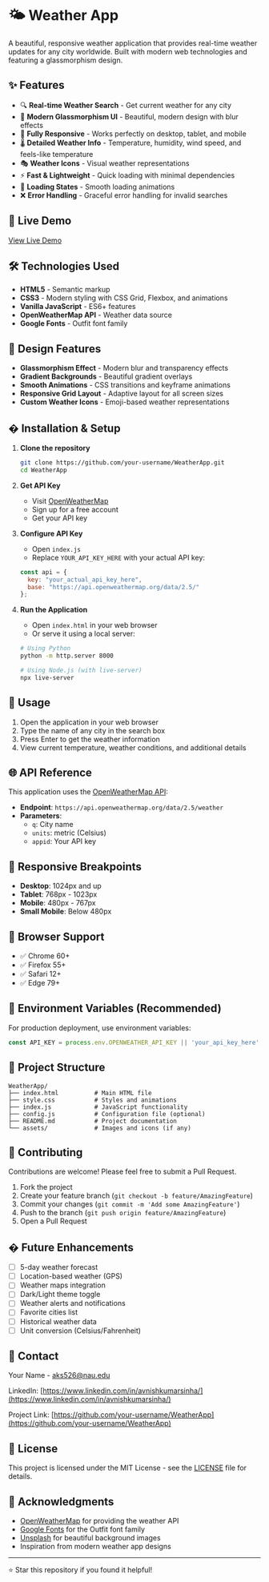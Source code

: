 # 🌤️ Weather App

A beautiful, responsive weather application that provides real-time weather updates for any city worldwide. Built with modern web technologies and featuring a glassmorphism design.

## ✨ Features

- 🔍 **Real-time Weather Search** - Get current weather for any city
- 🎨 **Modern Glassmorphism UI** - Beautiful, modern design with blur effects
- 📱 **Fully Responsive** - Works perfectly on desktop, tablet, and mobile
- 🌡️ **Detailed Weather Info** - Temperature, humidity, wind speed, and feels-like temperature
- 🎭 **Weather Icons** - Visual weather representations
- ⚡ **Fast & Lightweight** - Quick loading with minimal dependencies
- 🔄 **Loading States** - Smooth loading animations
- ❌ **Error Handling** - Graceful error handling for invalid searches

## 🚀 Live Demo

[View Live Demo](https://weather-app-phi-drab-87.vercel.app/)

## 🛠️ Technologies Used

- **HTML5** - Semantic markup
- **CSS3** - Modern styling with CSS Grid, Flexbox, and animations
- **Vanilla JavaScript** - ES6+ features
- **OpenWeatherMap API** - Weather data source
- **Google Fonts** - Outfit font family

## 🎨 Design Features

- **Glassmorphism Effect** - Modern blur and transparency effects
- **Gradient Backgrounds** - Beautiful gradient overlays
- **Smooth Animations** - CSS transitions and keyframe animations
- **Responsive Grid Layout** - Adaptive layout for all screen sizes
- **Custom Weather Icons** - Emoji-based weather representations

## � Installation & Setup

1. **Clone the repository**
   ```bash
   git clone https://github.com/your-username/WeatherApp.git
   cd WeatherApp
   ```

2. **Get API Key**
   - Visit [OpenWeatherMap](https://openweathermap.org/api)
   - Sign up for a free account
   - Get your API key

3. **Configure API Key**
   - Open `index.js`
   - Replace `YOUR_API_KEY_HERE` with your actual API key:
   ```javascript
   const api = {
     key: "your_actual_api_key_here",
     base: "https://api.openweathermap.org/data/2.5/"
   };
   ```

4. **Run the Application**
   - Open `index.html` in your web browser
   - Or serve it using a local server:
   ```bash
   # Using Python
   python -m http.server 8000
   
   # Using Node.js (with live-server)
   npx live-server
   ```

## 🔧 Usage

1. Open the application in your web browser
2. Type the name of any city in the search box
3. Press Enter to get the weather information
4. View current temperature, weather conditions, and additional details

## 🌐 API Reference

This application uses the [OpenWeatherMap API](https://openweathermap.org/api):

- **Endpoint**: `https://api.openweathermap.org/data/2.5/weather`
- **Parameters**: 
  - `q`: City name
  - `units`: metric (Celsius)
  - `appid`: Your API key

## 📱 Responsive Breakpoints

- **Desktop**: 1024px and up
- **Tablet**: 768px - 1023px
- **Mobile**: 480px - 767px
- **Small Mobile**: Below 480px

## 🚦 Browser Support

- ✅ Chrome 60+
- ✅ Firefox 55+
- ✅ Safari 12+
- ✅ Edge 79+

## 🔐 Environment Variables (Recommended)

For production deployment, use environment variables:

```javascript
const API_KEY = process.env.OPENWEATHER_API_KEY || 'your_api_key_here';
```

## 📄 Project Structure

```
WeatherApp/
├── index.html          # Main HTML file
├── style.css           # Styles and animations
├── index.js            # JavaScript functionality
├── config.js           # Configuration file (optional)
├── README.md           # Project documentation
└── assets/             # Images and icons (if any)
```

## 🤝 Contributing

Contributions are welcome! Please feel free to submit a Pull Request.

1. Fork the project
2. Create your feature branch (`git checkout -b feature/AmazingFeature`)
3. Commit your changes (`git commit -m 'Add some AmazingFeature'`)
4. Push to the branch (`git push origin feature/AmazingFeature`)
5. Open a Pull Request

## � Future Enhancements

- [ ] 5-day weather forecast
- [ ] Location-based weather (GPS)
- [ ] Weather maps integration
- [ ] Dark/Light theme toggle
- [ ] Weather alerts and notifications
- [ ] Favorite cities list
- [ ] Historical weather data
- [ ] Unit conversion (Celsius/Fahrenheit)

## 📧 Contact

Your Name - [aks526@nau.edu](mailto:aks526@nau.edu)

LinkedIn: [https://www.linkedin.com/in/avnishkumarsinha/](https://www.linkedin.com/in/avnishkumarsinha/)

Project Link: [https://github.com/your-username/WeatherApp](https://github.com/your-username/WeatherApp)

## 📜 License

This project is licensed under the MIT License - see the [LICENSE](LICENSE) file for details.

## 🙏 Acknowledgments

- [OpenWeatherMap](https://openweathermap.org/) for providing the weather API
- [Google Fonts](https://fonts.google.com/) for the Outfit font family
- [Unsplash](https://unsplash.com/) for beautiful background images
- Inspiration from modern weather app designs

---

⭐ Star this repository if you found it helpful!

